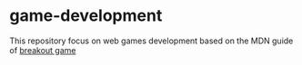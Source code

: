 # game-development
This repository focus on web games development based on the MDN guide of [breakout game](https://developer.mozilla.org/en-US/docs/Games/Tutorials/2D_Breakout_game_pure_JavaScript)
